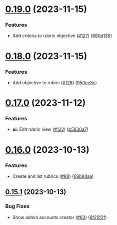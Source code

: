 # [0.19.0](https://github.com/upb-code-labs/react-client/compare/v0.18.0...v0.19.0) (2023-11-15)


### Features

* Add criteria to rubric objective ([#127](https://github.com/upb-code-labs/react-client/issues/127)) ([680d139](https://github.com/upb-code-labs/react-client/commit/680d1392404f9aa391f7289f98fa1aa283dae738))



# [0.18.0](https://github.com/upb-code-labs/react-client/compare/v0.17.0...v0.18.0) (2023-11-15)


### Features

* Add objective to rubric ([#126](https://github.com/upb-code-labs/react-client/issues/126)) ([950ee3c](https://github.com/upb-code-labs/react-client/commit/950ee3c71dceb342dd700de19f073d006e3bed21))



# [0.17.0](https://github.com/upb-code-labs/react-client/compare/v0.16.0...v0.17.0) (2023-11-12)


### Features

* **ui:** Edit rubric view ([#122](https://github.com/upb-code-labs/react-client/issues/122)) ([b5830a7](https://github.com/upb-code-labs/react-client/commit/b5830a7c6b550985c8acc9e1a94385fb684fcb2c))



# [0.16.0](https://github.com/upb-code-labs/react-client/compare/v0.15.1...v0.16.0) (2023-10-13)


### Features

* Create and list rubrics ([#88](https://github.com/upb-code-labs/react-client/issues/88)) ([69b8daa](https://github.com/upb-code-labs/react-client/commit/69b8daa11bcec233b9acfb6c43d41c7c34e84445))



## [0.15.1](https://github.com/upb-code-labs/react-client/compare/v0.15.0...v0.15.1) (2023-10-13)


### Bug Fixes

* Show admin accounts creator ([#83](https://github.com/upb-code-labs/react-client/issues/83)) ([6f25f2f](https://github.com/upb-code-labs/react-client/commit/6f25f2ff78bd12c7e1c24285d3ce9291a5a69c61))



